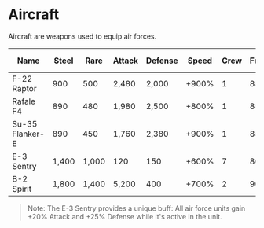 # Aircraft

Aircraft are weapons used to equip air forces.

| Name             | Steel | Rare  | Attack | Defense | Speed  | Crew | Fuel | Gold  | Level 0 MaxStock | Level 20 MaxStock |
|------------------|-------|-------|--------|---------|--------|------|------|-------|------------------|-------------------|
| F-22 Raptor      | 900   | 500   | 2,480  | 2,000   | +900%  | 1    | 85   | 1,440 | 20               | 300               |
| Rafale F4        | 890   | 480   | 1,980  | 2,500   | +800%  | 1    | 85   | 1,200 | 20               | 300               |
| Su-35 Flanker-E  | 890   | 450   | 1,760  | 2,380   | +900%  | 1    | 85   | 1,000 | 20               | 300               |
| E-3 Sentry       | 1,400 | 1,000 | 120    | 150     | +600%  | 7   | 80   | 1,800 | 10               | 100               |
| B-2 Spirit       | 1,800 | 1,400 | 5,200  | 400     | +700%  | 2    | 90   | 3,200 | 10               | 100               |

> Note: The E-3 Sentry provides a unique buff: All air force units gain +20% Attack and +25% Defense while it's active in the unit.